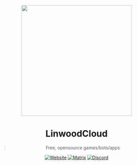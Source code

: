 <div align="center">

  
<img src="https://github.com/LinwoodCloud/website/blob/main/public/Linwood.png?raw=true" width="350px" />


# LinwoodCloud

> Free, opensource games/bots/apps

[![Website](https://sky.linwood.dev/api/badge/visit/website)](https://linwood.dev)
[![Matrix](https://sky.linwood.dev/api/badge/visit/matrix)](https://linwood.dev/matrix)
[![Discord](https://sky.linwood.dev/api/badge/visit/discord)](https://linwood.dev/discord)

</div>
